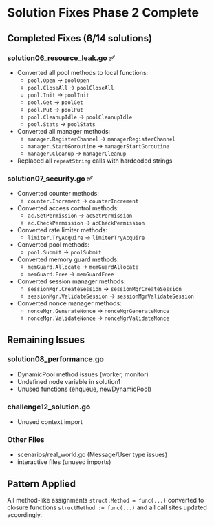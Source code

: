 # Solution Fixes Phase 2 Complete

## Completed Fixes (6/14 solutions)

### solution06_resource_leak.go ✅
- Converted all pool methods to local functions:
  - `pool.Open` → `poolOpen`
  - `pool.CloseAll` → `poolCloseAll`
  - `pool.Init` → `poolInit`
  - `pool.Get` → `poolGet`
  - `pool.Put` → `poolPut`
  - `pool.CleanupIdle` → `poolCleanupIdle`
  - `pool.Stats` → `poolStats`
- Converted all manager methods:
  - `manager.RegisterChannel` → `managerRegisterChannel`
  - `manager.StartGoroutine` → `managerStartGoroutine`
  - `manager.Cleanup` → `managerCleanup`
- Replaced all `repeatString` calls with hardcoded strings

### solution07_security.go ✅
- Converted counter methods:
  - `counter.Increment` → `counterIncrement`
- Converted access control methods:
  - `ac.SetPermission` → `acSetPermission`
  - `ac.CheckPermission` → `acCheckPermission`
- Converted rate limiter methods:
  - `limiter.TryAcquire` → `limiterTryAcquire`
- Converted pool methods:
  - `pool.Submit` → `poolSubmit`
- Converted memory guard methods:
  - `memGuard.Allocate` → `memGuardAllocate`
  - `memGuard.Free` → `memGuardFree`
- Converted session manager methods:
  - `sessionMgr.CreateSession` → `sessionMgrCreateSession`
  - `sessionMgr.ValidateSession` → `sessionMgrValidateSession`
- Converted nonce manager methods:
  - `nonceMgr.GenerateNonce` → `nonceMgrGenerateNonce`
  - `nonceMgr.ValidateNonce` → `nonceMgrValidateNonce`

## Remaining Issues

### solution08_performance.go
- DynamicPool method issues (worker, monitor)
- Undefined node variable in solution1
- Unused functions (enqueue, newDynamicPool)

### challenge12_solution.go
- Unused context import

### Other Files
- scenarios/real_world.go (Message/User type issues)
- interactive files (unused imports)

## Pattern Applied
All method-like assignments `struct.Method = func(...)` converted to closure functions `structMethod := func(...)` and all call sites updated accordingly.